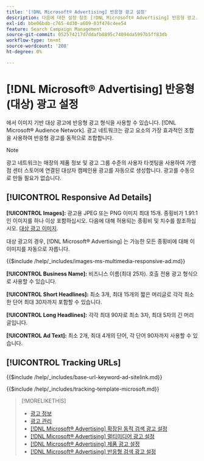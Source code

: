 ```yaml
---
title: '[!DNL Microsoft® Advertising] 반응형 광고 설정'
description: 다음에 대한 설정 참조 [!DNL Microsoft® Advertising] 반응형 광고.
exl-id: bbe06bdb-c765-4d30-a609-03f476c4ee54
feature: Search Campaign Management
source-git-commit: 052574217d7ddafb8895c74094da5997b5ff83db
workflow-type: tm+mt
source-wordcount: '208'
ht-degree: 0%

---
```


# [!DNL Microsoft® Advertising] 반응형(대상) 광고 설정

에서 이미지 기반 대상 광고에 반응형 광고 형식을 사용할 수 있습니다. [!DNL Microsoft® Audience Network]. 광고 네트워크는 광고 요소의 가장 효과적인 조합을 사용하여 반응형 광고를 동적으로 조합합니다.

>[!NOTE]
>
>광고 네트워크는 매장의 제품 정보 및 광고 그룹 수준의 사용자 타겟팅을 사용하여 가맹점 센터 스토어에 연결된 대상자 캠페인용 광고를 자동으로 생성합니다. 광고를 수동으로 만들 필요가 없습니다.

## [!UICONTROL Responsive Ad Details]

**[!UICONTROL Images]:** 광고용 JPEG 또는 PNG 이미지 최대 15개. 종횡비가 1.91:1인 이미지를 하나 이상 포함하십시오. 다음에 대해 허용되는 종횡비 및 치수를 참조하십시오. [대상 광고 이미지](https://help.ads.microsoft.com/#apex/ads/en/56912/0).

대상 광고의 경우, [!DNL Microsoft® Advertising] 는 가능한 모든 종횡비에 대해 이 이미지를 자동으로 자릅니다.

<!-- Instructions -->

{{$include /help/_includes/images-ms-multimedia-responsive-ad.md}}

**[!UICONTROL Business Name]:** 비즈니스 이름(최대 25자). 호출 전용 광고 형식으로 사용할 수 있습니다.

**[!UICONTROL Short Headlines]:** 최소 3개, 최대 15개의 짧은 머리글로 각각 최소 한 단어 최대 30자까지 포함할 수 있습니다.

**[!UICONTROL Long Headlines]:** 각각 최대 90자로 최소 3자, 최대 5자의 긴 머리글입니다.

**[!UICONTROL Ad Text]:** 최소 2개, 최대 4개의 단어, 각 단어 90자까지 사용할 수 있습니다.

## [!UICONTROL Tracking URLs]

<!-- **[!UICONTROL Base URl]:** -->

{{$include /help/_includes/base-url-keyword-ad-sitelink.md}}

<!-- **[!UICONTROL Tracking Template]:** -->

{{$include /help/_includes/tracking-template-microsoft.md}}

>[!MORELIKETHIS]
>
>* [광고 정보](ad-about.md)
>* [광고 관리](ad-manage.md)
>* [[!DNL Microsoft® Advertising] 확장된 동적 검색 광고 설정](ad-settings-microsoft-dsa.md)
>* [[!DNL Microsoft® Advertising] 멀티미디어 광고 설정](ad-settings-microsoft-multimedia.md)
>* [[!DNL Microsoft® Advertising] 제품 광고 설정](ad-settings-microsoft-product.md)
>* [[!DNL Microsoft® Advertising] 반응형 검색 광고 설정](ad-settings-microsoft-rsa.md)
